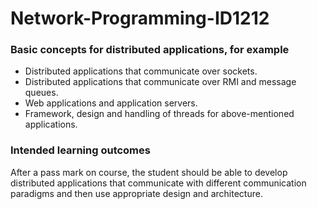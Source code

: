 # Network-Programming-ID1212

### Basic concepts for distributed applications, for example

* Distributed applications that communicate over sockets.
* Distributed applications that communicate over RMI and message queues.
* Web applications and application servers.
* Framework, design and handling of threads for above-mentioned applications.

### Intended learning outcomes

After a pass mark on course, the student should be able to develop distributed applications that communicate with different communication paradigms and then use appropriate design and architecture.

